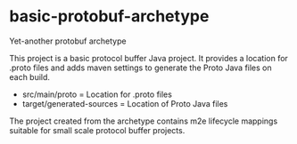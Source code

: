 basic-protobuf-archetype
========================

Yet-another protobuf archetype

This project is a basic protocol buffer Java project. It provides a location 
for .proto files and adds maven settings to generate the Proto Java files on 
each build.

* src/main/proto = Location for .proto files
* target/generated-sources = Location of Proto Java files

The project created from the archetype contains m2e lifecycle mappings
suitable for small scale protocol buffer projects.
